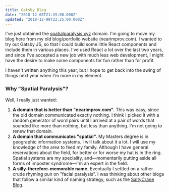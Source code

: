 ```yaml
---
title: Gatsby Blog
date: "2018-12-08T21:39:00.000Z"
updated: "2018-12-08T22:25:00.000Z"
---
```


I've just obtained the <a href="https://spatialparalysis.xyz">spatialparalysis.xyz</a> domain. I'm going to move my blog here from my old blog/portfolio website (nearimprov.com). I wanted to try out Gatsby JS, so that I could build some little React components and include them in various places. I've used React a lot over the last two years, and since I've accepted a new job with much less web development, I might have the desire to make some components for fun rather than for profit.

I haven't written anything this year, but I hope to get back into the swing of things next year when I'm more in my element.

### Why "Spatial Paralysis"?

Well, I really just wanted:

1. **A domain that is better than "nearimprov.com".** This was easy, since the old domain communicated exactly nothing. I think I picked it with a random generator of word pairs until I arrived at a pair of words that sounded like more than nothing, but less than anything. I'm not going to renew that domain.
2. **A domain that communicates "spatial".** My Masters degree is in geographic information systems. I will talk about it a lot. I will use my knowledge of the area to feed my family. Although I have general reservations about the field, for better or for worse my hat is in the ring. Spatial systems are my speciality, and—momentarily putting aside all forms of imposter syndrome—I'm an expert in the field.
3. **A silly-therefore-memorable name.** Eventually I settled on a rather crude rhyming pun on "facial paralysis". I was thinking about other blogs that follow a similar kind of naming strategy, such as the [SaltyCrane Blog](https://www.saltycrane.com/about/).
